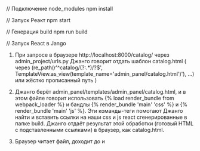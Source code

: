 // Подключение node_modules
npm install

// Запуск Реакт
npm start

// Генерация build
npm run build

// Запуск React в Jango

1. При запросе в браузере http://localhost:8000/catalog/ через admin_project/urls.py Джанго говорит отдать шаблон catalog.html ( через (re_path(r'^catalog/(?:.\*)/?$', TemplateView.as_view(template_name='admin_panel/catalog.html')'), ...) или жёстко прописанный путь )

2. Джанго берёт admin_panel/templates/admin_panel/catalog.html, и в этом файле говорит использовать {% load render_bundle from webpack_loader %} и бандлы {% render_bundle 'main' 'css' %} и {% render_bundle 'main' 'js' %}. Эти команды-теги помогают Джанго найти и вставить ссылки на наши css и js react сгенерированные в папке build. Джанго отдаёт результат этой обработки (готовый HTML с подставленными ссылками) в браузер, как catalog.html.

3. Браузер читает файл, доходит до <link rel="stylesheet" href="/static/css/main.xxxx.css"> и <script src="/static/js/main.xxxx.js"> и видит, что нужно запросить эти файлы у Джанго. Джанго отдаёт их.

4. Здесь уже запускается сам Реакт (main.xxxx.js). Это и есть наше приложение. Реакт встраивает весь свой код в <div id="root"></div>.

===========================================================================================================

При изменении файлов Реакт делаем пересборку папки build командой npm run build. Эта команда берёт файлы из папок src (обрабатывает их) и public (копирует или использует как шаблон) и формирует содержимое папки build (обновляет её файлы с новыми хеш названиями).

1. Файл craco.config.js настраивает React для работы с Джанго и указывает Webpack (сборочному инструменту React) создать карту webpack-stats.json.

2. webpack-stats.json — это карта, которая говорит, где лежат итоговые файлы. А craco.config.js также настраивает сборку так, чтобы не React-сборщик (HtmlWebpackPlugin) сам вставлял скрипты в HTML, а оставил это для Джанго. Джанго использует webpack-stats.json, чтобы понять, какие ссылки на скрипты нужно вставить (через тег render_bundle, который читает webpack-stats.json).

3. Файл copy-html.js берёт главный html-файл (index.html) из папки build и быстро переносит его в admin_panel/templates/admin_panel/. Этот файл теперь называется catalog.html (или перезаписывает его, если он там уже был).

// Порядок запуска приложения Django + React

Перед запуском всего приложения с каталогом желательно удалить папку 'build' и файл 'webpack-stats.json'.

1. Войти в lectures-collection-bot\admin_project\frontend
2. Выполнить npm run build
3. cd ..
4. python manage.py collectstatic --noinput --clear (для DEBUG = False)
5. Запустить Django сервер (main или python manage.py runserver)

--- Или с директории lectures-collection-bot\admin_project\frontend запустить сразу 3 команды: ---

cd frontend
npm run build
cd ..
python manage.py collectstatic --noinput --clear

